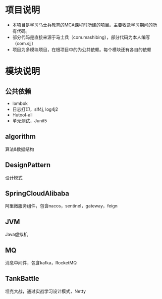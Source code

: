 # 项目说明
- 本项目是学习马士兵教育的MCA课程时所建的项目。主要收录学习期间的所有代码。
- 部分代码是直接来源于马士兵（com.mashibing），部分代码为本人编写（com.sjj）
- 项目为多模块项目，在根项目中的为公共依赖。每个模块还有各自的依赖

# 模块说明
## 公共依赖
- lombok
- 日志打印，slf4j, log4j2
- Hutool-all
- 单元测试，Junit5

## algorithm
算法&数据结构

## DesignPattern
设计模式

## SpringCloudAlibaba
阿里微服务组件，包含nacos，sentinel，gateway，feign

## JVM
Java虚拟机

## MQ
消息中间件，包含kafka，RocketMQ

## TankBattle
坦克大战，通过实战学习设计模式，Netty



